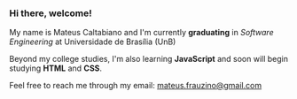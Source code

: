 ### Hi there, welcome!

My name is Mateus Caltabiano and I'm currently **graduating** in _Software Engineering_ at Universidade de Brasília (UnB)

Beyond my college studies, I'm also learning **JavaScript** and soon will begin studying **HTML** and **CSS**.

Feel free to reach me through my email: mateus.frauzino@gmail.com

<!--
**MateusCaltabiano/MateusCaltabiano** is a ✨ _special_ ✨ repository because its `README.md` (this file) appears on your GitHub profile.

Here are some ideas to get you started:

- 🔭 I’m currently working on ...
- 🌱 I’m currently learning ...
- 👯 I’m looking to collaborate on ...
- 🤔 I’m looking for help with ...
- 💬 Ask me about ...
- 📫 How to reach me: ...
- 😄 Pronouns: ...
- ⚡ Fun fact: ...
-->
